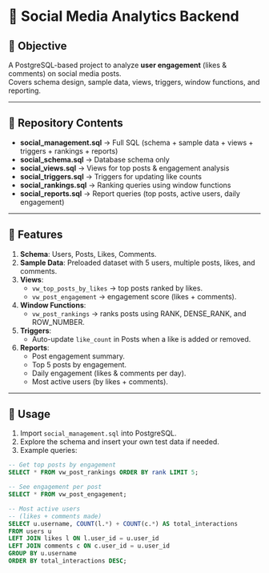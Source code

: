 # 📱 Social Media Analytics Backend

## 🎯 Objective  
A PostgreSQL-based project to analyze **user engagement** (likes & comments) on social media posts.  
Covers schema design, sample data, views, triggers, window functions, and reporting.

---

## 📂 Repository Contents  
- **social_management.sql** → Full SQL (schema + sample data + views + triggers + rankings + reports)  
- **social_schema.sql** → Database schema only  
- **social_views.sql** → Views for top posts & engagement analysis  
- **social_triggers.sql** → Triggers for updating like counts  
- **social_rankings.sql** → Ranking queries using window functions  
- **social_reports.sql** → Report queries (top posts, active users, daily engagement)  

---

## 🚀 Features  
1. **Schema**: Users, Posts, Likes, Comments.  
2. **Sample Data**: Preloaded dataset with 5 users, multiple posts, likes, and comments.  
3. **Views**:  
   - `vw_top_posts_by_likes` → top posts ranked by likes.  
   - `vw_post_engagement` → engagement score (likes + comments).  
4. **Window Functions**:  
   - `vw_post_rankings` → ranks posts using RANK, DENSE_RANK, and ROW_NUMBER.  
5. **Triggers**:  
   - Auto-update `like_count` in Posts when a like is added or removed.  
6. **Reports**:  
   - Post engagement summary.  
   - Top 5 posts by engagement.  
   - Daily engagement (likes & comments per day).  
   - Most active users (by likes + comments).  

---

## 📌 Usage  
1. Import `social_management.sql` into PostgreSQL.  
2. Explore the schema and insert your own test data if needed.  
3. Example queries:  

```sql
-- Get top posts by engagement
SELECT * FROM vw_post_rankings ORDER BY rank LIMIT 5;

-- See engagement per post
SELECT * FROM vw_post_engagement;

-- Most active users
-- (likes + comments made)
SELECT u.username, COUNT(l.*) + COUNT(c.*) AS total_interactions
FROM users u
LEFT JOIN likes l ON l.user_id = u.user_id
LEFT JOIN comments c ON c.user_id = u.user_id
GROUP BY u.username
ORDER BY total_interactions DESC;
